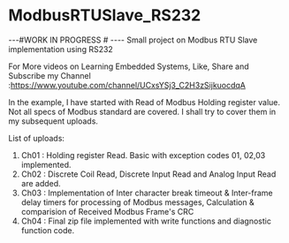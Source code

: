# ModbusRTUSlave_RS232
---#WORK IN PROGRESS # ----
Small project on Modbus RTU Slave implementation using RS232

For More videos on Learning Embedded Systems, Like, Share and Subscribe my Channel :https://www.youtube.com/channel/UCxsYSj3_C2H3zSijkuocdqA

In the example, I have started with Read of Modbus Holding register value.
Not all specs of Modbus standard are covered. I shall try to cover them in my subsequent uploads.

List of uploads:
1. Ch01 : Holding register Read. Basic with exception codes 01, 02,03 implemented.
2. Ch02 : Discrete Coil Read, Discrete Input Read and Analog Input Read are added.
3. Ch03 : Implementation of Inter character break timeout & Inter-frame delay timers for processing of Modbus messages, Calculation & comparision of Received Modbus Frame's CRC
4. Ch04 : Final zip file implemented with write functions and diagnostic function code.


